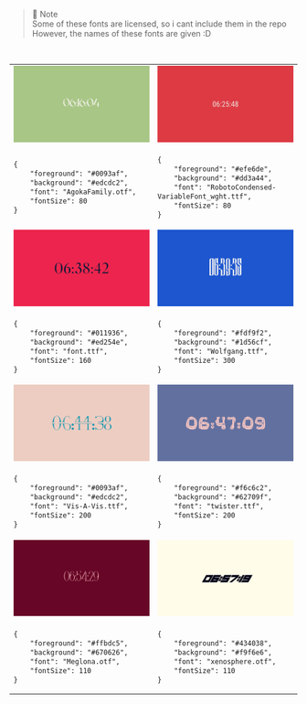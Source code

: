> 📌 Note  
> Some of these fonts are licensed, so i cant include them in the repo  
> However, the names of these fonts are given :D

<br>

<table width="100%">
<tr>
    <td width="50%"><img src="Assets/1_matcha.png" alt="Matcha" width="100%"/></td>
    <td width="50%"><img src="Assets/2_paprika.png" alt="Paprika" width="100%"/></td>
</tr>
<tr>
    <td width="50%"><pre><code>{
    "foreground": "#0093af",
    "background": "#edcdc2",
    "font": "AgokaFamily.otf",
    "fontSize": 80
}</code></pre></td>
    <td width="50%"><pre><code>{
    "foreground": "#efe6de",
    "background": "#dd3a44",
    "font": "RobotoCondensed-VariableFont_wght.ttf",
    "fontSize": 80
}</code></pre></td>
</tr>
<tr>
    <td width="50%"><img src="Assets/3_strawberry.png" alt="Strawberry" width="100%"/></td>
    <td width="50%"><img src="Assets/4_milk.png" alt="Milk" width="100%"/></td>
</tr>
<tr>
    <td width="50%"><pre><code>{
    "foreground": "#011936",
    "background": "#ed254e",
    "font": "font.ttf",
    "fontSize": 160
}</code></pre></td>
    <td width="50%"><pre><code>{
    "foreground": "#fdf9f2",
    "background": "#1d56cf",
    "font": "Wolfgang.ttf",
    "fontSize": 300
}</code></pre></td>
</tr>
<tr>
    <td width="50%"><img src="Assets/5_porcelain.png" alt="Porcelain" width="100%"/></td>
    <td width="50%"><img src="Assets/6_twilight.png" alt="Twilight" width="100%"/></td>
</tr>
<tr>
    <td width="50%"><pre><code>{
    "foreground": "#0093af",
    "background": "#edcdc2",
    "font": "Vis-A-Vis.ttf",
    "fontSize": 200
}</code></pre></td>
    <td width="50%"><pre><code>{
    "foreground": "#f6c6c2",
    "background": "#62709f",
    "font": "twister.ttf",
    "fontSize": 200
}</code></pre></td>
</tr>
<tr>
    <td width="50%"><img src="Assets/7_pink.png" alt="Pink" width="100%"/></td>
    <td width="50%"><img src="Assets/8_retro.png" alt="Retro" width="100%"/></td>
</tr>
<tr>
    <td width="50%"><pre><code>{
    "foreground": "#ffbdc5",
    "background": "#670626",
    "font": "Meglona.otf",
    "fontSize": 110
}</code></pre></td>
    <td width="50%"><pre><code>{
    "foreground": "#434038",
    "background": "#f9f6e6",
    "font": "xenosphere.otf",
    "fontSize": 110
}</code></pre></td>
</tr>
</table>
